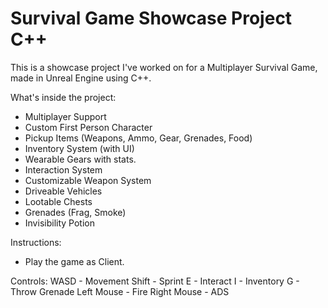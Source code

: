 # Survival Game Showcase Project C++

This is a showcase project I've worked on for a Multiplayer Survival Game, made in Unreal Engine using C++.

What's inside the project:
- Multiplayer Support
- Custom First Person Character
- Pickup Items (Weapons, Ammo, Gear, Grenades, Food)
- Inventory System (with UI)
- Wearable Gears with stats.
- Interaction System
- Customizable Weapon System
- Driveable Vehicles
- Lootable Chests
- Grenades (Frag, Smoke)
- Invisibility Potion

Instructions:
- Play the game as Client. 

Controls:
WASD - Movement
Shift - Sprint
E - Interact
I - Inventory
G - Throw Grenade
Left Mouse - Fire
Right Mouse - ADS



